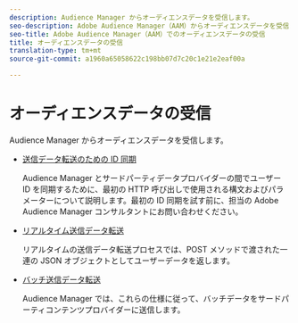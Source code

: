 ```yaml
---
description: Audience Manager からオーディエンスデータを受信します。
seo-description: Adobe Audience Manager（AAM）からオーディエンスデータを受信します。
seo-title: Adobe Audience Manager（AAM）でのオーディエンスデータの受信
title: オーディエンスデータの受信
translation-type: tm+mt
source-git-commit: a1960a65058622c198bb07d7c20c1e21e2eaf00a

---
```



# オーディエンスデータの受信

Audience Manager からオーディエンスデータを受信します。

* [送信データ転送のための ID 同期](/help/using/integration/receiving-audience-data/id-sync-outbound.md)

   Audience Manager とサードパーティデータプロバイダーの間でユーザー ID を同期するために、最初の HTTP 呼び出しで使用される構文およびパラメーターについて説明します。最初の ID 同期を試す前に、担当の Adobe Audience Manager コンサルタントにお問い合わせください。

* [リアルタイム送信データ転送](/help/using/integration/receiving-audience-data/batch-outbound-transfers/batch-outbound-overview.md)

   リアルタイムの送信データ転送プロセスでは、POST メソッドで渡された一連の JSON オブジェクトとしてユーザーデータを返します。

* [バッチ送信データ転送](/help/using/integration/receiving-audience-data/batch-outbound-transfers/outbound-file-name-contents.md)

   Audience Manager では、これらの仕様に従って、バッチデータをサードパーティコンテンツプロバイダーに送信します。
